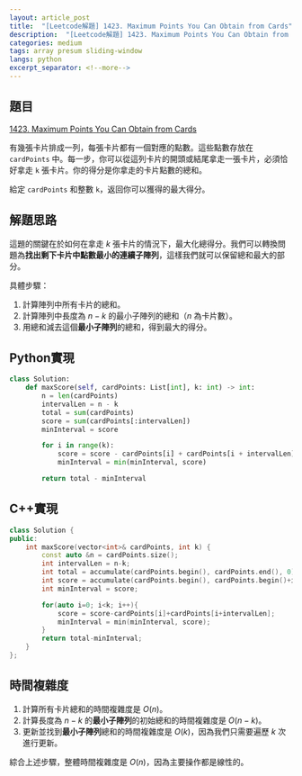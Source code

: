 ```yaml
---
layout: article_post
title:  "[Leetcode解題] 1423. Maximum Points You Can Obtain from Cards"
description:  "[Leetcode解題] 1423. Maximum Points You Can Obtain from Cards"
categories: medium 
tags: array presum sliding-window
langs: python
excerpt_separator: <!--more-->
---
```


## 題目
[1423. Maximum Points You Can Obtain from Cards](https://leetcode.com/problems/maximum-points-you-can-obtain-from-cards)

有幾張卡片排成一列，每張卡片都有一個對應的點數。這些點數存放在 `cardPoints` 中。每一步，你可以從這列卡片的開頭或結尾拿走一張卡片，必須恰好拿走 `k` 張卡片。你的得分是你拿走的卡片點數的總和。

給定 `cardPoints` 和整數 `k`，返回你可以獲得的最大得分。
<!--more-->
## 解題思路
這題的關鍵在於如何在拿走 $k$ 張卡片的情況下，最大化總得分。我們可以轉換問題為**找出剩下卡片中點數最小的連續子陣列**，這樣我們就可以保留總和最大的部分。

具體步驟：
1. 計算陣列中所有卡片的總和。
2. 計算陣列中長度為 $n - k$ 的最小子陣列的總和（$n$ 為卡片數）。
3. 用總和減去這個**最小子陣列**的總和，得到最大的得分。

## Python實現

```python
class Solution:
    def maxScore(self, cardPoints: List[int], k: int) -> int:
        n = len(cardPoints)
        intervalLen = n - k
        total = sum(cardPoints)
        score = sum(cardPoints[:intervalLen])
        minInterval = score

        for i in range(k):
            score = score - cardPoints[i] + cardPoints[i + intervalLen]
            minInterval = min(minInterval, score)

        return total - minInterval
```

## C++實現

```cpp
class Solution {
public:
    int maxScore(vector<int>& cardPoints, int k) {
        const auto &n = cardPoints.size();
        int intervalLen = n-k;
        int total = accumulate(cardPoints.begin(), cardPoints.end(), 0);
        int score = accumulate(cardPoints.begin(), cardPoints.begin()+intervalLen, 0);
        int minInterval = score;

        for(auto i=0; i<k; i++){
            score = score-cardPoints[i]+cardPoints[i+intervalLen];
            minInterval = min(minInterval, score);
        }
        return total-minInterval;
    }
};
```

## 時間複雜度
1. 計算所有卡片總和的時間複雜度是 $O(n)$。
2. 計算長度為 $n - k$ 的**最小子陣列**的初始總和的時間複雜度是 $O(n - k)$。
3. 更新並找到**最小子陣列**總和的時間複雜度是 $O(k)$，因為我們只需要遍歷 $k$ 次進行更新。

綜合上述步驟，整體時間複雜度是 $O(n)$，因為主要操作都是線性的。